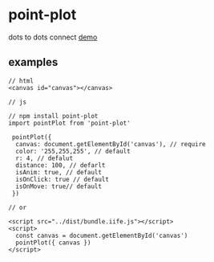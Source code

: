# point-plot
dots to dots connect
[demo](https://nicolesite.github.io/point-plot/)

## examples

```
// html
<canvas id="canvas"></canvas>

// js

// npm install point-plot
import pointPlot from 'point-plot'

 pointPlot({
  canvas: document.getElementById('canvas'), // require
  color: '255,255,255', // default
  r: 4, // defalut
  distance: 100, // defarlt
  isAnim: true, // default
  isOnClick: true // default
  isOnMove: true// default
 })

// or

<script src="../dist/bundle.iife.js"></script>
<script>
  const canvas = document.getElementById('canvas')
  pointPlot({ canvas })
</script>

```
